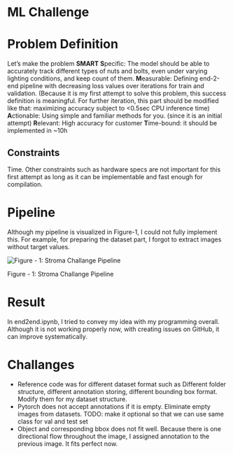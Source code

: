 # ML Challenge

# Problem Definition

Let’s make the problem **SMART**
**S**pecific: The model should be able to accurately track different types of nuts and bolts, even under varying lighting conditions, and keep count of them.
**M**easurable: Defining end-2-end pipeline with decreasing loss values over iterations for train and validation. (Because it is my first attempt to solve this problem, this success definition is meaningful. For further iteration, this part should be modified like that: maximizing accuracy subject to <0.5sec CPU inference time)
**A**ctionable: Using simple and familiar methods for you. (since it is an initial attempt)
**R**elevant: High accuracy for customer 
**T**ime-bound: it should be implemented in ~10h

## Constraints

Time. Other constraints such as hardware specs are not important for this first attempt as long as it can be implementable and fast enough for compilation. 

# Pipeline

Although my pipeline is visualized in Figure-1, I could not fully implement this.  For example, for preparing the dataset part,  I forgot to extract images without target values.

![Figure - 1: Stroma Challange Pipeline
](readme_imgs/pipeline.png)

Figure - 1: Stroma Challange Pipeline

# Result

In end2end.ipynb, I tried to convey my idea with my programming overall. Although it is not working properly now, with creating issues on GitHub, it can improve systematically.

# Challanges  
- Reference code was for different dataset format such as Different folder structure, different annotation storing, different bounding box format. Modify them for my dataset structure.
- Pytorch does not accept annotations if it is empty. Eliminate empty images from datasets. TODO: make it optional so that we can use same class for val and test set
- Object and corresponding bbox does not fit well. Because there is one directional flow throughout the image, I assigned annotation to the previous image. It fits perfect now.
  